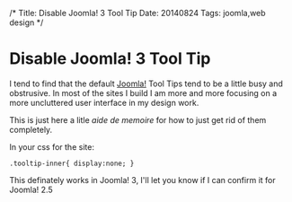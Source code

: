 /*
Title: Disable Joomla! 3 Tool Tip
Date: 20140824
Tags: joomla,web design
*/

# Disable Joomla! 3 Tool Tip

I tend to find that the default [Joomla!](http://www.joomla.org/) Tool Tips tend to be a little busy and obstrusive. In most of the sites I build I am more and more focusing on a more uncluttered user interface in my design work.

This is just here a litle *aide de memoire* for how to just get rid of them completely.

In your css for the site:

`.tooltip-inner{
    display:none;
}
`

This definately works in Joomla! 3, I'll let you know if I can confirm it for Joomla! 2.5


